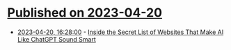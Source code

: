 # [Published on 2023-04-20](index.md)

* [2023-04-20, 16:28:00](https://soylentnews.org/article.pl?sid=23/04/19/1833214&from=rss) - [Inside the Secret List of Websites That Make AI Like ChatGPT Sound Smart](https://soylentnews.org/article.pl?sid=23/04/19/1833214&from=rss)
